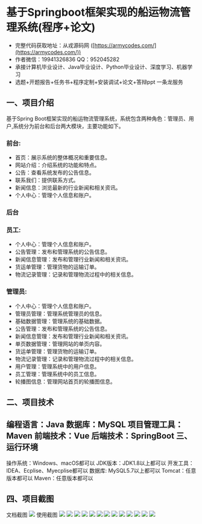 基于Springboot框架实现的船运物流管理系统(程序+论文)
=
- 完整代码获取地址：从戎源码网 ([https://armycodes.com/](https://armycodes.com/))
- 作者微信：19941326836  QQ：952045282 
- 承接计算机毕业设计、Java毕业设计、Python毕业设计、深度学习、机器学习
- 选题+开题报告+任务书+程序定制+安装调试+论文+答辩ppt 一条龙服务

一、项目介绍
---
基于Spring Boot框架实现的船运物流管理系统，系统包含两种角色：管理员、用户,系统分为前台和后台两大模块，主要功能如下。
### 前台:
- 首页：展示系统的整体概况和重要信息。
- 网站介绍：介绍系统的功能和特点。
- 公告：查看系统发布的公告信息。
- 联系我们：提供联系方式。
- 新闻信息：浏览最新的行业新闻和相关资讯。
- 个人中心：管理个人信息和账户。

### 后台
### 员工:
- 个人中心：管理个人信息和账户。
- 公告管理：发布和管理系统的公告信息。
- 新闻信息管理：发布和管理行业新闻和相关资讯。
- 货运单管理：管理货物的运输订单。
- 物流记录管理：记录和管理物流过程中的相关信息。
  
### 管理员:
- 个人中心：管理个人信息和账户。
- 管理员管理：管理系统管理员的信息。
- 基础数据管理：管理系统的基础数据。
- 公告管理：发布和管理系统的公告信息。
- 新闻信息管理：发布和管理行业新闻和相关资讯。
- 单页数据管理：管理网站的单页内容。
- 货运单管理：管理货物的运输订单。
- 物流记录管理：记录和管理物流过程中的相关信息。
- 用户管理：管理系统中的用户信息。
- 员工管理：管理系统中的员工信息。
- 轮播图信息：管理网站首页的轮播图信息。

二、项目技术
---
编程语言：Java
数据库：MySQL
项目管理工具：Maven
前端技术：Vue
后端技术：SpringBoot
三、运行环境
---
操作系统：Windows、macOS都可以
JDK版本：JDK1.8以上都可以
开发工具：IDEA、Ecplise、Myecplise都可以
数据库: MySQL5.7以上都可以
Tomcat：任意版本都可以
Maven：任意版本都可以

四、项目截图
---
文档截图
![](limage/1.png)
使用截图
![](image/1.png)
![](image/2.png)
![](image/3.png)
![](image/4.png)
![](image/5.png)
![](image/6.png)
![](image/7.png)
![](image/8.png)
![](image/9.png)
![](image/10.png)
![](image/11.png)
![](image/12.png)
![](image/13.png)
